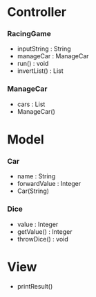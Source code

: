 # Controller
### RacingGame
- inputString : String
- manageCar : ManageCar
- run() : void
- invertList() : List<Car>
### ManageCar
- cars : List<Car>
- ManageCar()
# Model
### Car
- name : String
- forwardValue : Integer
- Car(String)
### Dice
- value : Integer
- getValue() : Integer
- throwDice() : void
# View
- printResult()